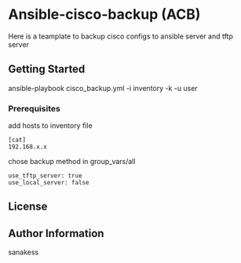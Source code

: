 # Ansible-cisco-backup (ACB)

Here is a teamplate to backup cisco configs to ansible server and tftp server

## Getting Started

ansible-playbook cisco_backup.yml -i inventory -k -u user

### Prerequisites

add hosts to inventory file

```
[cat]
192.168.x.x
```

chose backup method in group_vars/all
```
use_tftp_server: true
use_local_server: false

```

License
-------


Author Information
------------------
sanakess
